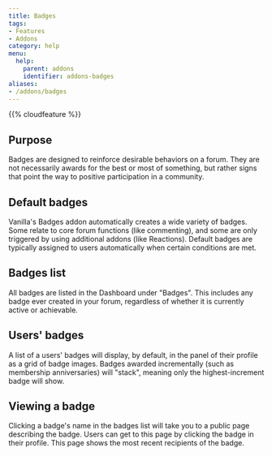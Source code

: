 ```yaml
---
title: Badges
tags:
- Features
- Addons
category: help
menu:
  help:
    parent: addons
    identifier: addons-badges
aliases:
- /addons/badges
---
```

{{% cloudfeature %}}

## Purpose

Badges are designed to reinforce desirable behaviors on a forum. They are not necessarily awards for the best or most of something, but rather signs that point the way to positive participation in a community.

## Default badges

Vanilla's Badges addon automatically creates a wide variety of badges. Some relate to core forum functions (like commenting), and some are only triggered by using additional addons (like Reactions). Default badges are typically assigned to users automatically when certain conditions are met.

## Badges list

All badges are listed in the Dashboard under "Badges". This includes any badge ever created in your forum, regardless of whether it is currently active or achievable.

## Users' badges

A list of a users' badges will display, by default, in the panel of their profile as a grid of badge images. Badges awarded incrementally (such as membership anniversaries) will "stack", meaning only the highest-increment badge will show.

## Viewing a badge

Clicking a badge's name in the badges list will take you to a public page describing the badge. Users can get to this page by clicking the badge in their profile. This page shows the most recent recipients of the badge.

